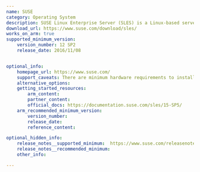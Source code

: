 ```yaml
---
name: SUSE
category: Operating System
description: SUSE Linux Enterprise Server (SLES) is a Linux-based server operating system designed for mainframes, servers, workstations and desktop computers.
download_url: https://www.suse.com/download/sles/
works_on_arm: true
supported_minimum_version:
    version_number: 12 SP2
    release_date: 2016/11/08


optional_info:
    homepage_url: https://www.suse.com/
    support_caveats: There are minimum hardware requirements to install SUSE on Arm hardware. For all details, read [this install guide from SUSE.](https://documentation.suse.com/sles/15-SP1/html/SLES-all/cha-aarch64.html) 
    alternative_options:
    getting_started_resources:
        arm_content:
        partner_content:
        official_docs: https://documentation.suse.com/sles/15-SP5/
    arm_recommended_minimum_version:
        version_number:
        release_date:
        reference_content:

optional_hidden_info:
    release_notes__supported_minimum:  https://www.suse.com/releasenotes/x86_64/SUSE-SLES/12-SP2/index.html
    release_notes__recommended_minimum:
    other_info: 

---
```

